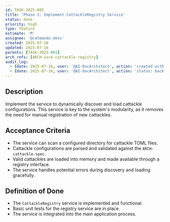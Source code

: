 ```yaml
---
id: TASK-2025-005
title: 'Phase 2: Implement CattackleRegistry Service'
status: done
priority: high
type: feature
estimate: 'M'
assignee: '@catmandu-devs'
created: 2025-07-16
updated: 2025-07-16
parents: [TASK-2025-001]
arch_refs: [ARCH-core-cattackle-registry]
audit_log:
  - {date: 2025-07-16, user: '@AI-DocArchitect', action: 'created with status backlog'}
  - {date: 2025-07-16, user: '@AI-DocArchitect', action: 'status: backlog → done'}
---
```

## Description
Implement the service to dynamically discover and load cattackle configurations. This service is key to the system's modularity, as it removes the need for manual registration of new cattackles.

## Acceptance Criteria
- The service can scan a configured directory for cattackle TOML files.
- Cattackle configurations are parsed and validated against the `ARCH-cattackle-spec`.
- Valid cattackles are loaded into memory and made available through a registry interface.
- The service handles potential errors during discovery and loading gracefully.

## Definition of Done
- The `CattackleRegistry` service is implemented and functional.
- Basic unit tests for the registry service are in place.
- The service is integrated into the main application process.
